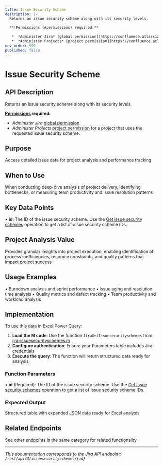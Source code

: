 ```yaml
---
title: Issue Security Scheme
description: |-
  Returns an issue security scheme along with its security levels.
  
  **[Permissions](#permissions) required:**
  
   *  *Administer Jira* [global permission](https://confluence.atlassian.com/x/x4dKLg).
   *  *Administer Projects* [project permission](https://confluence.atlassian.com/x/yodKLg) for a project that uses the requested issue security scheme.
nav_order: 999
published: false
---
```


# Issue Security Scheme

## API Description
Returns an issue security scheme along with its security levels.

**[Permissions](#permissions) required:**

 *  *Administer Jira* [global permission](https://confluence.atlassian.com/x/x4dKLg).
 *  *Administer Projects* [project permission](https://confluence.atlassian.com/x/yodKLg) for a project that uses the requested issue security scheme.

## Purpose
Access detailed issue data for project analysis and performance tracking

## When to Use
When conducting deep-dive analysis of project delivery, identifying bottlenecks, or measuring team productivity and issue resolution patterns

## Key Data Points
• **id**: The ID of the issue security scheme. Use the [Get issue security schemes](#api-rest-api-3-issuesecurityschemes-get) operation to get a list of issue security scheme IDs.

## Project Analysis Value
Provides granular insights into project execution, enabling identification of process inefficiencies, resource constraints, and quality patterns that impact project success

## Usage Examples
• Burndown analysis and sprint performance
• Issue aging and resolution time analysis
• Quality metrics and defect tracking
• Team productivity and workload analysis

## Implementation
To use this data in Excel Power Query:

1. **Load the M code**: Use the function `JiraGetIssuesecurityschemes` from [jira-issuesecurityschemes.m](../assets/jira-issuesecurityschemes.m)
2. **Configure authentication**: Ensure your Parameters table includes Jira credentials
3. **Execute the query**: The function will return structured data ready for analysis

### Function Parameters
• **id** (Required): The ID of the issue security scheme. Use the [Get issue security schemes](#api-rest-api-3-issuesecurityschemes-get) operation to get a list of issue security scheme IDs.

### Expected Output
Structured table with expanded JSON data ready for Excel analysis

## Related Endpoints
See other endpoints in the same category for related functionality

---
*This documentation corresponds to the Jira API endpoint: `/rest/api/3/issuesecurityschemes/{id}`*
